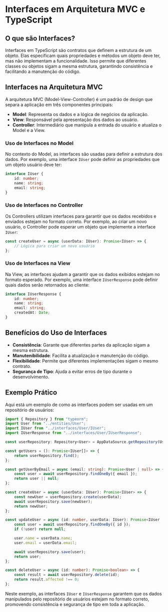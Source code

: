 # Interfaces em Arquitetura MVC e TypeScript

## O que são Interfaces?

Interfaces em TypeScript são contratos que definem a estrutura de um objeto. Elas especificam quais propriedades e métodos um objeto deve ter, mas não implementam a funcionalidade. Isso permite que diferentes classes ou objetos sigam a mesma estrutura, garantindo consistência e facilitando a manutenção do código.

## Interfaces na Arquitetura MVC

A arquitetura MVC (Model-View-Controller) é um padrão de design que separa a aplicação em três componentes principais:

- **Model**: Representa os dados e a lógica de negócios da aplicação.
- **View**: Responsável pela apresentação dos dados ao usuário.
- **Controller**: Intermediário que manipula a entrada do usuário e atualiza o Model e a View.

### Uso de Interfaces no Model

No contexto do Model, as interfaces são usadas para definir a estrutura dos dados. Por exemplo, uma interface `IUser` pode definir as propriedades que um objeto usuário deve ter:

```typescript
interface IUser {
    id: number;
    name: string;
    email: string;
}
```

### Uso de Interfaces no Controller

Os Controllers utilizam interfaces para garantir que os dados recebidos e enviados estejam no formato correto. Por exemplo, ao criar um novo usuário, o Controller pode esperar um objeto que implemente a interface `IUser`:

```typescript
const createUser = async (userData: IUser): Promise<IUser> => {
    // Lógica para criar um novo usuário
};
```

### Uso de Interfaces na View

Na View, as interfaces ajudam a garantir que os dados exibidos estejam no formato esperado. Por exemplo, uma interface `IUserResponse` pode definir quais dados serão retornados ao cliente:

```typescript
interface IUserResponse {
    id: number;
    name: string;
    email: string;
    createdAt: Date;
}
```

## Benefícios do Uso de Interfaces

- **Consistência**: Garante que diferentes partes da aplicação sigam a mesma estrutura.
- **Manutenibilidade**: Facilita a atualização e manutenção do código.
- **Flexibilidade**: Permite que diferentes implementações sigam o mesmo contrato.
- **Segurança de Tipo**: Ajuda a evitar erros de tipo durante o desenvolvimento.

## Exemplo Prático

Aqui está um exemplo de como as interfaces podem ser usadas em um repositório de usuários:

```typescript
import { Repository } from "typeorm";
import User from "../entities/User";
import IUser from "../interfaces/User/IUser";
import IUserResponse from "../interfaces/User/IUserResponse";

const userRepository: Repository<User> = AppDataSource.getRepository(User);

const getUsers = (): Promise<IUser[]> => {
    return userRepository.find();
};

const getUserByEmail = async (email: string): Promise<User | null> => {
    const user = await userRepository.findOneBy({ email });
    return user || null;
};

const createUser = async (userData: IUser): Promise<IUser> => {
    const newUser = userRepository.create(userData);
    await userRepository.save(newUser);
    return newUser;
};

const updateUser = async (id: number, userData: IUser): Promise<IUser | null> => {
    const user = await userRepository.findOneBy({ id });
    if (!user) return null;

    user.name = userData.name;
    user.email = userData.email;

    await userRepository.save(user);
    return user;
};

const deleteUser = async (id: number): Promise<boolean> => {
    const result = await userRepository.delete(id);
    return result.affected !== 0;
};
```

Neste exemplo, as interfaces `IUser` e `IUserResponse` garantem que os dados manipulados pelo repositório de usuários estejam no formato correto, promovendo consistência e segurança de tipo em toda a aplicação.
